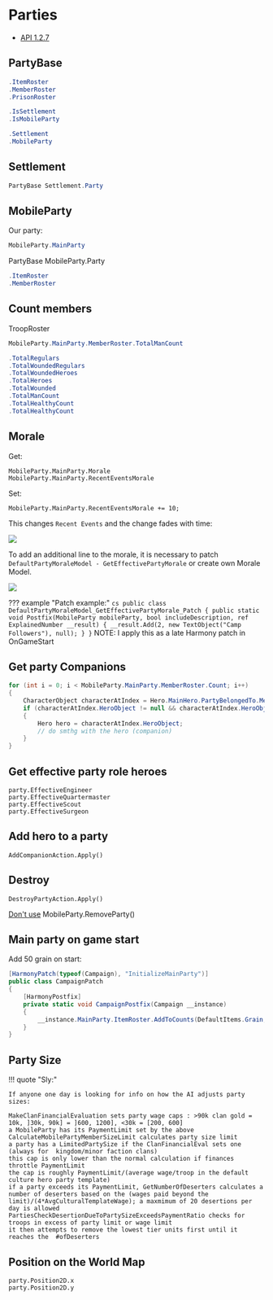 # Parties

* [API 1.2.7](https://apidoc.bannerlord.com/v/1.2.7/class_tale_worlds_1_1_campaign_system_1_1_party_1_1_mobile_party.html)

## PartyBase

``` cs
.ItemRoster
.MemberRoster
.PrisonRoster

.IsSettlement
.IsMobileParty

.Settlement
.MobileParty
```


## Settlement

``` cs
PartyBase Settlement.Party
```

## MobileParty

Our party:

``` cs
MobileParty.MainParty
```

PartyBase MobileParty.Party

``` cs
.ItemRoster
.MemberRoster
```

## Count members

TroopRoster

``` cs
MobileParty.MainParty.MemberRoster.TotalManCount

.TotalRegulars
.TotalWoundedRegulars
.TotalWoundedHeroes
.TotalHeroes
.TotalWounded
.TotalManCount
.TotalHealthyCount
.TotalHealthyCount
```

## Morale

Get:

    MobileParty.MainParty.Morale
    MobileParty.MainParty.RecentEventsMorale

Set:

    MobileParty.MainParty.RecentEventsMorale += 10;

This changes `Recent Events` and the change fades with time:

![](/pics/2411051332.png)

To add an additional line to the morale, it is necessary to patch `DefaultPartyMoraleModel - GetEffectivePartyMorale` or create own Morale Model.

![](/pics/2411051404.png)

??? example "Patch example:"
    ``` cs
    public class DefaultPartyMoraleModel_GetEffectivePartyMorale_Patch
    {
        public static void Postfix(MobileParty mobileParty, bool includeDescription, ref ExplainedNumber __result)
        {
            __result.Add(2, new TextObject("Camp Followers"), null);
        }
    }
    ```
    NOTE: I apply this as a late Harmony patch in OnGameStart



## Get party Companions

``` cs
for (int i = 0; i < MobileParty.MainParty.MemberRoster.Count; i++)
{
    CharacterObject characterAtIndex = Hero.MainHero.PartyBelongedTo.MemberRoster.GetCharacterAtIndex(i);
    if (characterAtIndex.HeroObject != null && characterAtIndex.HeroObject != Hero.MainHero)
    {
        Hero hero = characterAtIndex.HeroObject;
        // do smthg with the hero (companion)
    }
}
```

## Get effective party role heroes

    party.EffectiveEngineer
    party.EffectiveQuartermaster
    party.EffectiveScout
    party.EffectiveSurgeon


## Add hero to a party

    AddCompanionAction.Apply()


## Destroy

    DestroyPartyAction.Apply()

[Don't use](https://discord.com/channels/411286129317249035/677511186295685150/1263112214873772043) MobileParty.RemoveParty()


## Main party on game start

Add 50 grain on start:

``` cs
[HarmonyPatch(typeof(Campaign), "InitializeMainParty")]
public class CampaignPatch
{
    [HarmonyPostfix]
    private static void CampaignPostfix(Campaign __instance)
    {
        __instance.MainParty.ItemRoster.AddToCounts(DefaultItems.Grain, 50);
    }
}
```

## Party Size

!!! quote "Sly:"

    If anyone one day is looking for info on how the AI adjusts party sizes:

    MakeClanFinancialEvaluation sets party wage caps : >90k clan gold = 10k, ]30k, 90k] = ]600, 1200], <30k = [200, 600]
    a MobileParty has its PaymentLimit set by the above
    CalculateMobilePartyMemberSizeLimit calculates party size limit
    a party has a LimitedPartySize if the ClanFinancialEval sets one (always for  kingdom/minor faction clans)
    this cap is only lower than the normal calculation if finances throttle PaymentLimit
    the cap is roughly PaymentLimit/(average wage/troop in the default culture hero party template)
    if a party exceeds its PaymentLimit, GetNumberOfDeserters calculates a number of deserters based on the (wages paid beyond the limit)/(4*AvgCulturalTemplateWage); a maxmimum of 20 desertions per day is allowed
    PartiesCheckDesertionDueToPartySizeExceedsPaymentRatio checks for troops in excess of party limit or wage limit
    it then attempts to remove the lowest tier units first until it reaches the  #ofDeserters

## Position on the World Map

    party.Position2D.x
    party.Position2D.y
